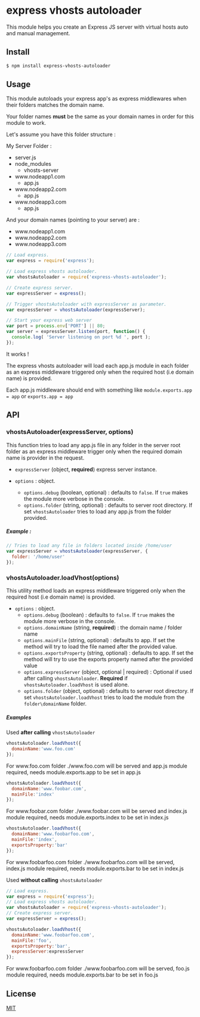 # express vhosts autoloader

This module helps you create an Express JS server with virtual hosts auto and manual management.

## Install

```sh
$ npm install express-vhosts-autoloader
```

## Usage

This module autoloads your express app's as express middlewares when their folders matches the domain name.

Your folder names **must** be the same as your domain names in order for this module to work. 

Let's assume you have this folder structure :

My Server Folder :
* server.js
* node_modules
  * vhosts-server
* www<i></i>.nodeapp1.com
  * app.js  
* www<i></i>.nodeapp2.com
  * app.js
* www<i></i>.nodeapp3.com
  * app.js 

And your domain names (pointing to your server) are :
* www<i></i>.nodeapp1.com
* www<i></i>.nodeapp2.com
* www<i></i>.nodeapp3.com

```javascript
// Load express.
var express = require('express');

// Load express vhosts autoloader.
var vhostsAutoloader = require('express-vhosts-autoloader');

// Create express server.
var expressServer = express();

// Trigger vhostsAutoloader with expressServer as parameter.
var expressServer = vhostsAutoloader(expressServer);

// Start your express web server
var port = process.env['PORT'] || 80;
var server = expressServer.listen(port, function() {
  console.log( 'Server listening on port %d ', port );
});
```

It works !

The express vhosts autoloader will load each app.js module in each folder as an express middleware triggered only when the required host (i.e domain name) is provided.

Each app.js middleware should end with something like `module.exports.app = app` or `exports.app = app`

## API

### vhostsAutoloader(expressServer, options)

This function tries to load any app.js file in any folder in the server root folder as an express middleware trigger only when the required domain name is provider in the request.

* `expressServer` (object, **required**) express server instance.

* `options` : object.
  *  `options.debug` (boolean, optional) : defaults to `false`. If `true` makes the module more verbose in the console.
  *  `options.folder` (string, optional) : defaults to server root directory. If set `vhostsAutoloader` tries to load any app.js from the folder provided.

##### Example :

```javascript
// Tries to load any file in folders located inside /home/user
var expressServer = vhostsAutoloader(expressServer, {
  folder: '/home/user'
});
```
### vhostsAutoloader.loadVhost(options)

This utility method loads an express middleware triggered only when the required host (i.e domain name) is provided. 

* `options` : object.
  *  `options.debug` (boolean) : defaults to `false`. If `true` makes the module more verbose in the console.
  *  `options.domainName` (string, **required**) : the domain name / folder name
  *  `options.mainFile` (string, optional) : defaults to app. If set the method will try to load the file named after the provided value. 
  *  `options.exportsProperty` (string, optional) : defaults to app. If set the method will try to use the exports property named after the provided value
  *  `options.expressServer` (object, optional | required) : Optional if used after calling `vhostsAutoloader`. **Required** if `vhostsAutoloader.loadVhost` is used alone.
  *  `options.folder` (object, optional) : defaults to server root directory. If set `vhostsAutoloader.loadVhost` tries to load the module from the `folder\domainName` folder.
 
##### Examples

Used **after calling** `vhostsAutoloader`

```javascript
vhostsAutoloader.loadVhost({
  domainName:'www.foo.com'
});
```
For www<i></i>.foo.com folder ./www<i></i>.foo.com will be served and app.js module required, needs module.exports.app to be set in app.js

```javascript
vhostsAutoloader.loadVhost({
  domainName:'www.foobar.com',
  mainFile:'index'
});
```
For www<i></i>.foobar.com folder ./www<i></i>.foobar.com will be served and index.js module required, needs module.exports.index to be set in index.js

```javascript
vhostsAutoloader.loadVhost({
  domainName:'www.foobarfoo.com',
  mainFile:'index',
  exportsProperty:'bar'
});
```
For www<i></i>.foobarfoo.com folder ./www<i></i>.foobarfoo.com will be served, index.js module required, needs module.exports.bar to be set in index.js

Used **without calling** `vhostsAutoloader`

```javascript
// Load express.
var express = require('express');
// Load express vhosts autoloader.
var vhostsAutoloader = require('express-vhosts-autoloader');
// Create express server.
var expressServer = express();

vhostsAutoloader.loadVhost({
  domainName:'www.foobarfoo.com',
  mainFile:'foo',
  exportsProperty:'bar',
  expressServer:expressServer
});
```
For www<i></i>.foobarfoo.com folder ./www<i></i>.foobarfoo.com will be served, foo.js module required, needs module.exports.bar to be set in foo.js

## License

[MIT](LICENSE)